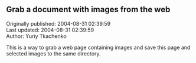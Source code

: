 ## Grab a document with images from the web  
Originally published: 2004-08-31 02:39:59  
Last updated: 2004-08-31 02:39:59  
Author: Yuriy Tkachenko  
  
This is a way to grab a web page containing images
and save this page and selected images to the same directory.